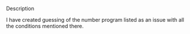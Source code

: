 

Description
 
  I have created guessing of the number program listed as an issue with all the conditions mentioned there.
